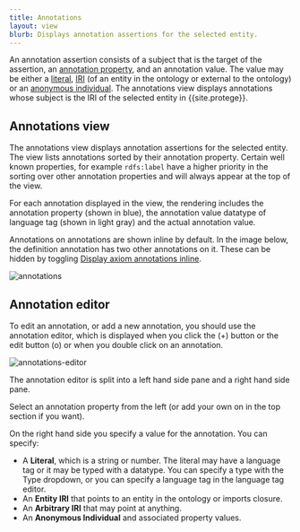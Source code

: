 ```yaml
---
title: Annotations
layout: view
blurb: Displays annotation assertions for the selected entity.
---
```


An annotation assertion consists of a subject that is the target of the assertion, an [annotation property](http://www.w3.org/TR/owl2-syntax/#Annotation_Properties), and an annotation value.  The value may be either a [literal](http://www.w3.org/TR/owl2-syntax/#Literals), [IRI](http://www.w3.org/TR/owl2-syntax/#IRIs) (of an entity in the ontology or external to the ontology) or an [anonymous individual](http://www.w3.org/TR/owl2-syntax/#Anonymous_Individuals).  The annotations view displays annotations whose subject is the IRI of the selected entity in {{site.protege}}.

## Annotations view

The annotations view displays annotation assertions for the selected entity.  The view lists annotations sorted by their annotation property.  Certain well known properties, for example ```rdfs:label``` have a higher priority in the sorting over other annotation properties and will always appear at the top of the view.

For each annotation displayed in the view, the rendering includes the annotation property (shown in blue), the annotation value datatype of language tag (shown in light gray) and the actual annotation value.

Annotations on annotations are shown inline by default.  In the image below, the definition annotation has two other annotations on it. These can be hidden by toggling [Display axiom annotations inline]({{site.baseurl}}/menus/display-axiom-annotations-inline).

![annotations]({{site.baseurl}}/assets/views/annotations/annotations.png "The annotations view")

## Annotation editor

To edit an annotation, or add a new annotation, you should use the annotation editor, which is displayed when you click the (+) button or the edit button (o) or when you double click on an annotation.

![annotations-editor]({{site.baseurl}}/assets/views/annotations/annotations-editor.png "The annotation editor")

The annotation editor is split into a left hand side pane and a right hand side pane.

Select an annotation property from the left (or add your own on in the top section if you want).

On the right hand side you specify a value for the annotation.  You can specify:

* A **Literal**, which is a string or number.  The literal may have a language tag or it may be typed with a datatype.  You can specify a type with the Type dropdown, or you can specify a language tag in the language tag editor.
* An **Entity IRI** that points to an entity in the ontology or imports closure.
* An **Arbitrary IRI** that may point at anything.
* An **Anonymous Individual** and associated property values.
